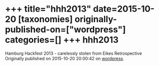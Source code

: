 +++
title="hhh2013"
date=2015-10-20
[taxonomies]
originally-published-on=["wordpress"]
categories=[]
+++
hhh2013
=======

Hamburg Hackfest 2013 - carelessly stolen from Eikes Retrospective
Originally published on 2015-10-20 20:00:42 on [wordpress](https://skyfromme.wordpress.com/2015/10/20/zu-spat-hackfest-hamburg/hhh2013/).
